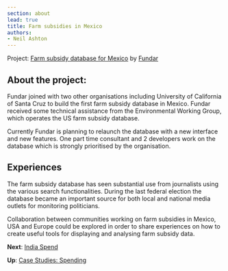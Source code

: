 ```yaml
---
section: about
lead: true
title: Farm subsidies in Mexico
authors:
- Neil Ashton
---
```


Project: <a href="http://subsidiosalcampo.org.mx/">Farm subsidy database for Mexico</a> by <a href="http://www.fundar.org.mx/">Fundar</a>

## About the project:

Fundar joined with two other organisations including University of
California of Santa Cruz to build the first farm subsidy database in
Mexico. Fundar received some technical assistance from the Environmental
Working Group, which operates the US farm subsidy database.

Currently Fundar is planning to relaunch the database with a new interface and new
features. One part time consultant and 2 developers work on the database
which is strongly prioritised by the organisation.

## Experiences

The farm subsidy database has seen substantial use from journalists
using the various search functionalities. During the last federal
election the database became an important source for both local and
national media outlets for monitoring politicians.

Collaboration between communities working on farm subsidies in Mexico, USA and Europe could be explored in order to share experiences on how to create useful tools for displaying and analysing farm subsidy data.

**Next**: [India Spend](../india-spend/)

**Up**: [Case Studies: Spending](../)
